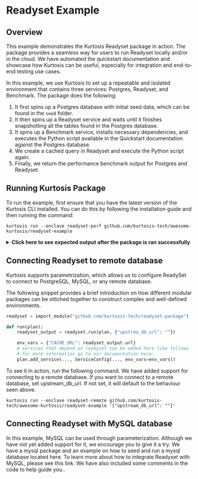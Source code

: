 Readyset Example
===============

## Overview

This example demonstrates the Kurtosis Readyset package in action. The package provides a seamless way for users to run Readyset locally and/or in the cloud. We have automated the quickstart documentation and showcase how Kurtosis can be useful, especially for integration and end-to-end testing use cases.

In this example, we use Kurtosis to set up a repeatable and isolated environment that contains three services: Postgres, Readyset, and Benchmark. The package does the following:

1. It first spins up a Postgres database with initial seed data, which can be found in the `seed` folder.
2. It then spins up a Readyset service and waits until it finishes snapshotting all the tables found in the Postgres database.
3. It spins up a Benchmark service, installs necessary dependencies, and executes the Python script available in the Quickstart documentation against the Postgres database.
4. We create a cached query in Readyset and execute the Python script again.
5. Finally, we return the performance benchmark output for Postgres and Readyset.

## Running Kurtosis Package

To run the example, first ensure that you have the latest version of the Kurtosis CLI installed. You can do this by following the installation guide and then running the command:

```shell
kurtosis run --enclave readyset-perf github.com/kurtosis-tech/awesome-kurtosis/readyset-example
```

<details>
<summary> <b>Click here to see expected output after the package is ran successfully </b></summary>

```shell
Starlark code successfully run. Output was:
{
	"postgres_output": "
Result:
['count']
['2418']

Query latencies (in milliseconds):
['43.97', '30.72', '27.59', '26.86', '27.73', '28.66', '29.91', '30.18', '27.58', '28.39', '27.90', '27.56', '27.76', '27.79', '27.88', '28.78', '27.02', '27.14', '27.15', '28.40']

Latency percentiles (in milliseconds):
 p95: 31.38

",
	"readyset_output": "
Result:
['count(coalesce(`public`.`title_ratings`.`tconst`, 0))']
['2418']

Query latencies (in milliseconds):
['46.59', '1.69', '0.31', '0.32', '0.27', '0.25', '0.26', '0.25', '0.24', '0.24', '0.25', '0.24', '0.24', '0.25', '0.24', '0.23', '0.24', '0.25', '0.25', '0.27']

Latency percentiles (in milliseconds):
 p95: 3.94

"
}
INFO[2023-05-11T02:28:43-04:00] ==================================================== 
INFO[2023-05-11T02:28:43-04:00] ||          Created enclave: quiet-trail          || 
INFO[2023-05-11T02:28:43-04:00] ==================================================== 
Name:            quiet-trail
UUID:            0b38c17bd505
Status:          RUNNING
Creation Time:   Thu, 11 May 2023 02:26:38 EDT

========================================= Files Artifacts =========================================
UUID           Name
035d39bd4a27   app
ee3f3f51e90e   postgres_seed_file

========================================== User Services ==========================================
UUID           Name        Ports                                                      Status
506d7165163a   benchmark   <none>                                                     RUNNING
805860c10379   postgres    postgresql: 5432/tcp -> postgresql://127.0.0.1:50322       RUNNING
1bdd453c8181   readyset    ready_set_port: 5433/tcp -> postgresql://127.0.0.1:50326   RUNNING
```
</details>

## Connecting Readyset to remote database

Kurtosis supports parametrization, which allows us to configure ReadySet to connect to PostgreSQL, MySQL, or any remote database.

The following snippet provides a brief introduction on how different modular packages can be stitched together to construct complex and well-defined environments.

```python
readyset = import_module("github.com/kurtosis-tech/readyset-package")

def run(plan):
    readyset_output = readyset.run(plan, {"upstrea_db_url": ""})

    env_vars = {"CACHE_URL": readyset_output.url}
    # services that depend on readyset can be added here like follows
    # for more information go to our documentation here:
    plan.add_service(..., ServiceConfig(..., env_vars=env_vars))

```

To see it in action, run the following command. We have added support for connecting to a remote database. If you want to connect to a remote database, set upstream_db_url. If not set, it will default to the behaviour seen above.

```shell
kurtosis run --enclave readyset-remote github.com/kurtosis-tech/awesome-kurtosis/readyset-example '{"upstream_db_url": ""}'
```

## Connecting Readyset with MySQL database

In this example, MySQL can be used through parameterization. Although we have not yet added support for it, we encourage you to give it a try. We have a mysql package and an example on how to seed and run a mysql database located here. To learn more about how to integrate Readyset with MySQL, please see this link. We have also included some comments in the code to help guide you..